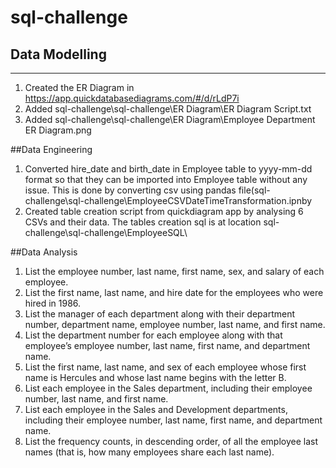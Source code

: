 # sql-challenge
## Data Modelling
----
1. Created the ER Diagram in https://app.quickdatabasediagrams.com/#/d/rLdP7i
1. Added sql-challenge\sql-challenge\ER Diagram\ER Diagram Script.txt
1. Added sql-challenge\sql-challenge\ER Diagram\Employee Department ER Diagram.png

##Data Engineering
1. Converted hire_date and birth_date in Employee table to yyyy-mm-dd format so that they can be imported into Employee table without any issue. This is done by converting csv using pandas file(sql-challenge\sql-challenge\EmployeeCSVDateTimeTransformation.ipnby
1. Created table creation script from quickdiagram app by analysing 6 CSVs and their data. The tables creation sql is at location sql-challenge\sql-challenge\EmployeeSQL\

##Data Analysis
1. List the employee number, last name, first name, sex, and salary of each employee. 
1. List the first name, last name, and hire date for the employees who were hired in 1986. 
1. List the manager of each department along with their department number, department name, employee number, last name, and first name. 
1. List the department number for each employee along with that employee’s employee number, last name, first name, and department name. 
1. List the first name, last name, and sex of each employee whose first name is Hercules and whose last name begins with the letter B. 
1. List each employee in the Sales department, including their employee number, last name, and first name. 
1. List each employee in the Sales and Development departments, including their employee number, last name, first name, and department name. 
1. List the frequency counts, in descending order, of all the employee last names (that is, how many employees share each last name). 
